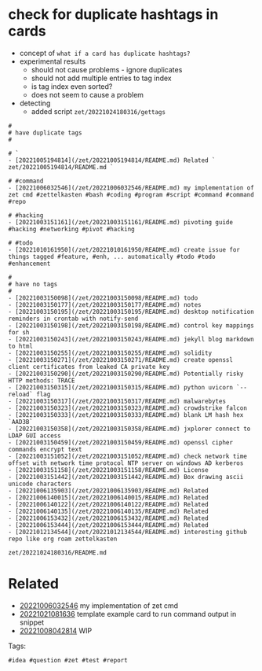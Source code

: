 # check for duplicate hashtags in cards

- concept of `what if a card has duplicate hashtags?`
- experimental results
  - should not cause problems - ignore duplicates
  - should not add multiple entries to tag index
  - is tag index even sorted?
  - does not seem to cause a problem
- detecting
  - added script `zet/20221024180316/gettags`

```
#
# have duplicate tags
#

# `
- [20221005194814](/zet/20221005194814/README.md) Related ` zet/20221005194814/README.md `

# #command
- [20221006032546](/zet/20221006032546/README.md) my implementation of zet cmd #zettelkasten #bash #coding #program #script #command #command #repo

# #hacking
- [20221003151161](/zet/20221003151161/README.md) pivoting guide #hacking #networking #pivot #hacking

# #todo
- [20221010161950](/zet/20221010161950/README.md) create issue for things tagged #feature, #enh, ... automatically #todo #todo #enhancement

#
# have no tags
#
- [20221003150098](/zet/20221003150098/README.md) todo 
- [20221003150177](/zet/20221003150177/README.md) notes 
- [20221003150195](/zet/20221003150195/README.md) desktop notification reminders in crontab with notify-send 
- [20221003150198](/zet/20221003150198/README.md) control key mappings for sh 
- [20221003150243](/zet/20221003150243/README.md) jekyll blog markdown to html 
- [20221003150255](/zet/20221003150255/README.md) solidity 
- [20221003150271](/zet/20221003150271/README.md) create openssl client certificates from leaked CA private key 
- [20221003150290](/zet/20221003150290/README.md) Potentially risky HTTP methods: TRACE 
- [20221003150315](/zet/20221003150315/README.md) python uvicorn `--reload` flag 
- [20221003150317](/zet/20221003150317/README.md) malwarebytes 
- [20221003150323](/zet/20221003150323/README.md) crowdstrike falcon 
- [20221003150333](/zet/20221003150333/README.md) blank LM hash hex `AAD3B` 
- [20221003150358](/zet/20221003150358/README.md) jxplorer connect to LDAP GUI access 
- [20221003150459](/zet/20221003150459/README.md) openssl cipher commands encrypt text 
- [20221003151052](/zet/20221003151052/README.md) check network time offset with network time protocol NTP server on windows AD kerberos 
- [20221003151158](/zet/20221003151158/README.md) License 
- [20221003151442](/zet/20221003151442/README.md) Box drawing ascii unicode characters 
- [20221006135903](/zet/20221006135903/README.md) Related 
- [20221006140015](/zet/20221006140015/README.md) Related 
- [20221006140122](/zet/20221006140122/README.md) Related 
- [20221006140135](/zet/20221006140135/README.md) Related 
- [20221006153432](/zet/20221006153432/README.md) Related 
- [20221006153444](/zet/20221006153444/README.md) Related 
- [20221012134544](/zet/20221012134544/README.md) interesting github repo like org roam zettelkasten 
```

` zet/20221024180316/README.md `

# Related

- [20221006032546](/zet/20221006032546/README.md) my implementation of zet cmd
- [20221021081636](/zet/20221021081636/README.md) template example card to run command output in snippet
- [20221008042814](/zet/20221008042814/README.md) WIP

Tags:

    #idea #question #zet #test #report
